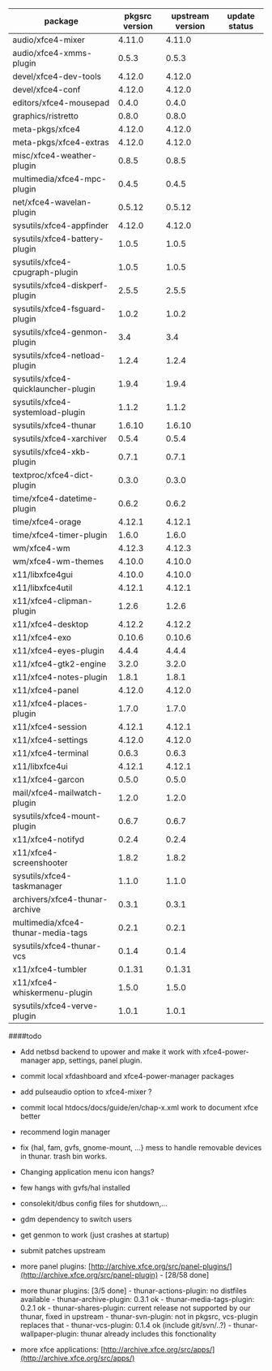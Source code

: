 package  | pkgsrc version | upstream version | update status
---------|----------------|------------------|--------------
audio/xfce4-mixer | 4.11.0| 4.11.0
audio/xfce4-xmms-plugin | 0.5.3| 0.5.3
devel/xfce4-dev-tools | 4.12.0| 4.12.0
devel/xfce4-conf | 4.12.0| 4.12.0
editors/xfce4-mousepad | 0.4.0| 0.4.0
graphics/ristretto | 0.8.0| 0.8.0
meta-pkgs/xfce4 | 4.12.0| 4.12.0
meta-pkgs/xfce4-extras | 4.12.0| 4.12.0
misc/xfce4-weather-plugin | 0.8.5| 0.8.5
multimedia/xfce4-mpc-plugin| 0.4.5| 0.4.5
net/xfce4-wavelan-plugin| 0.5.12| 0.5.12
sysutils/xfce4-appfinder| 4.12.0| 4.12.0
sysutils/xfce4-battery-plugin| 1.0.5| 1.0.5
sysutils/xfce4-cpugraph-plugin| 1.0.5| 1.0.5
sysutils/xfce4-diskperf-plugin| 2.5.5| 2.5.5
sysutils/xfce4-fsguard-plugin| 1.0.2| 1.0.2
sysutils/xfce4-genmon-plugin| 3.4| 3.4
sysutils/xfce4-netload-plugin| 1.2.4| 1.2.4
sysutils/xfce4-quicklauncher-plugin| 1.9.4| 1.9.4
sysutils/xfce4-systemload-plugin| 1.1.2| 1.1.2
sysutils/xfce4-thunar| 1.6.10| 1.6.10
sysutils/xfce4-xarchiver| 0.5.4| 0.5.4
sysutils/xfce4-xkb-plugin| 0.7.1| 0.7.1
textproc/xfce4-dict-plugin| 0.3.0| 0.3.0
time/xfce4-datetime-plugin| 0.6.2| 0.6.2
time/xfce4-orage|4.12.1|4.12.1
time/xfce4-timer-plugin|1.6.0|1.6.0
wm/xfce4-wm| 4.12.3| 4.12.3
wm/xfce4-wm-themes| 4.10.0| 4.10.0
x11/libxfce4gui| 4.10.0| 4.10.0
x11/libxfce4util| 4.12.1| 4.12.1
x11/xfce4-clipman-plugin| 1.2.6| 1.2.6
x11/xfce4-desktop| 4.12.2| 4.12.2
x11/xfce4-exo| 0.10.6| 0.10.6
x11/xfce4-eyes-plugin|4.4.4|4.4.4
x11/xfce4-gtk2-engine|3.2.0|3.2.0
x11/xfce4-notes-plugin|1.8.1|1.8.1
x11/xfce4-panel| 4.12.0| 4.12.0
x11/xfce4-places-plugin|1.7.0|1.7.0
x11/xfce4-session|4.12.1|4.12.1
x11/xfce4-settings|4.12.0|4.12.0
x11/xfce4-terminal|0.6.3|0.6.3
x11/libxfce4ui | 4.12.1| 4.12.1
x11/xfce4-garcon | 0.5.0| 0.5.0
mail/xfce4-mailwatch-plugin | 1.2.0| 1.2.0
sysutils/xfce4-mount-plugin | 0.6.7| 0.6.7
x11/xfce4-notifyd | 0.2.4| 0.2.4
x11/xfce4-screenshooter | 1.8.2 | 1.8.2 
sysutils/xfce4-taskmanager | 1.1.0| 1.1.0
archivers/xfce4-thunar-archive | 0.3.1| 0.3.1
multimedia/xfce4-thunar-media-tags | 0.2.1| 0.2.1
sysutils/xfce4-thunar-vcs | 0.1.4| 0.1.4
x11/xfce4-tumbler | 0.1.31| 0.1.31
x11/xfce4-whiskermenu-plugin | 1.5.0| 1.5.0
sysutils/xfce4-verve-plugin | 1.0.1| 1.0.1

####todo

- Add netbsd backend to upower and make it work with xfce4-power-manager app, settings, panel plugin.

- commit local xfdashboard and xfce4-power-manager packages

- add pulseaudio option to xfce4-mixer ? 

- commit local htdocs/docs/guide/en/chap-x.xml work to document xfce better

- recommend login manager 

- fix {hal, fam, gvfs, gnome-mount, ...} mess to handle removable devices in thunar. trash bin works.

- Changing application menu icon hangs?

- few hangs with gvfs/hal installed

- consolekit/dbus config files for shutdown,...

- gdm dependency to switch users

- get genmon to work (just crashes at startup)

- submit patches upstream

- more panel plugins: [http://archive.xfce.org/src/panel-plugins/](http://archive.xfce.org/src/panel-plugin) - [28/58 done]

- more thunar plugins: [3/5 done]
        - thunar-actions-plugin: no distfiles available
        - thunar-archive-plugin: 0.3.1 ok
        - thunar-media-tags-plugin: 0.2.1 ok
        - thunar-shares-plugin: current release not supported by our thunar, fixed in upstream
        - thunar-svn-plugin: not in pkgsrc, vcs-plugin replaces that
        - thunar-vcs-plugin: 0.1.4 ok (include git/svn/..?)
        - thunar-wallpaper-plugin: thunar already includes this fonctionality

- more xfce applications: [http://archive.xfce.org/src/apps/](http://archive.xfce.org/src/apps/)
